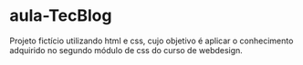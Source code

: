# aula-TecBlog
Projeto fictício utilizando html e css, cujo objetivo é aplicar o conhecimento adquirido no segundo módulo de css do curso de webdesign.
